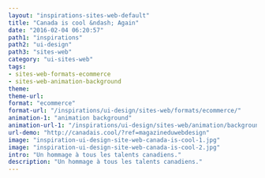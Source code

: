 ```yaml
---
layout: "inspirations-sites-web-default"
title: "Canada is cool &ndash; Again"
date: "2016-02-04 06:20:57"
path1: "inspirations"
path2: "ui-design"
path3: "sites-web"
category: "ui-sites-web"
tags:
- sites-web-formats-ecommerce
- sites-web-animation-background
theme:
theme-url:
format: "ecommerce"
format-url: "/inspirations/ui-design/sites-web/formats/ecommerce/"
animation-1: "animation background"
animation-url-1: "/inspirations/ui-design/sites-web/animation/background/"
url-demo: "http://canadais.cool/?ref=magazineduwebdesign"
image: "inspiration-ui-design-site-web-canada-is-cool-1.jpg"
image: "inspiration-ui-design-site-web-canada-is-cool-2.jpg"
intro: "Un hommage à tous les talents canadiens."
description: "Un hommage à tous les talents canadiens."
---
```

